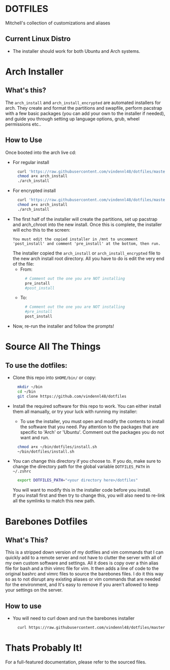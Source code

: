 # DOTFILES
Mitchell's collection of customizations and aliases

## Current Linux Distro
 - The installer should work for both Ubuntu and Arch systems.

# Arch Installer
## What's this?
The `arch_install` and `arch_install_encrypted` are automated installers 
for arch.  They create and format the partitions and swapfile, perform 
pacstrap with a few basic packages (you can add your own to the installer 
if needed), and guide you through setting up language options, grub, wheel 
permissions etc.. 

## How to Use
Once booted into the arch live cd:
 - For regular install
   ```sh
     curl 'https://raw.githubusercontent.com/vindennl48/dotfiles/master/arch_install' > arch_install
     chmod a+x arch_install
     ./arch_install
   ```
 - For encrypted install
   ```sh
     curl 'https://raw.githubusercontent.com/vindennl48/dotfiles/master/arch_install_encrypted' > arch_install
     chmod a+x arch_install
     ./arch_install
   ```
 - The first half of the installer will create the partitions, set up pacstrap
   and arch_chroot into the new install.  Once this is complete, the installer will
   echo this to the screen:
   ```
   You must edit the copied installer in /mnt to uncomment 'post_install' and comment 'pre_install' at the bottom, then run.
   ```
   The installer copied the `arch_install` or `arch_install_encrypted` file to the new arch install root directory.  All you
   have to do is edit the very end of the file:
   - From:
     ```sh
       # Comment out the one you are NOT installing
       pre_install
       #post_install
     ```
   - To:
     ```sh
       # Comment out the one you are NOT installing
       #pre_install
       post_install
     ```
 - Now, re-run the installer and follow the prompts!

# Source All The Things
## To use the dotfiles:
 - Clone this repo into `$HOME/bin/` or copy:
   ```sh
     mkdir ~/bin
     cd ~/bin
     git clone https://github.com/vindennl48/dotfiles
   ```
 - Install the required software for this repo to work.  You can either
   install them all manually, or try your luck with running my installer:
   - To use the installer, you must open and modify the contents to install
     the software that you need.  Pay attention to the packages that are specific
     to 'Arch' or 'Ubuntu'.  Comment out the packages you do not want and run.
   ```sh
     chmod a+x ~/bin/dotfiles/install.sh
     ~/bin/dotfiles/install.sh
   ```
  
 - You can change this directory if you choose to. If you
   do, make sure to change the directory path for the
   global variable `DOTFILES_PATH` in `~/.zshrc`
   ```sh
     export DOTFILES_PATH="<your directory here>/dotfiles"
   ```
   You will want to modify this in the installer code before you install.  
   If you install first and then try to change this, you will also need to 
   re-link all the symlinks to match this new path.

# Barebones Dotfiles
## What's This?
This is a stripped down version of my dotfiles and vim commands that I can quickly add to a remote server and not have to clutter the server with all of my own custom software and settings.  All it does is copy over a thin alias file for bash and a thin vimrc file for vim.  It then adds a line of code to the original bashrc and vimrc files to source the barebones files.  I do it this way so as to not disrupt any existing aliases or vim commands that are needed for the environment, and It's easy to remove if you aren't allowed to keep your settings on the server.

## How to use
 - You will need to curl down and run the barebones installer
   ```sh
     curl https://raw.githubusercontent.com/vindennl48/dotfiles/master/barebones/barebones_install.sh | /bin/bash
   ```

# Thats Probably It!
For a full-featured documentation, please refer to the sourced files.

